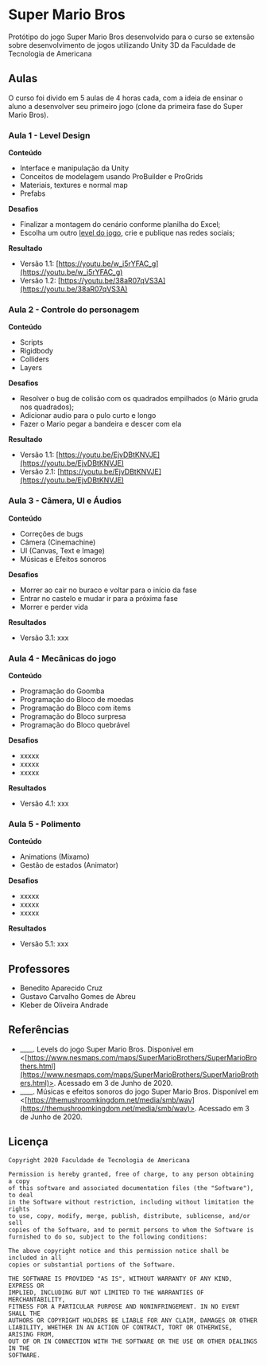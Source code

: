 # Super Mario Bros

Protótipo do jogo Super Mario Bros desenvolvido para o curso se extensão sobre desenvolvimento de jogos utilizando Unity 3D da Faculdade de Tecnologia de Americana

## Aulas

O curso foi divido em 5 aulas de 4 horas cada, com a ideia de ensinar o aluno a desenvolver seu primeiro jogo (clone da primeira fase do Super Mario Bros).

### Aula 1 - Level Design

**Conteúdo**
* Interface e manipulação da Unity
* Conceitos de modelagem usando ProBuilder e ProGrids
* Materiais, textures e normal map
* Prefabs

**Desafios**
* Finalizar a montagem do cenário conforme planilha do Excel;
* Escolha um outro [level do jogo](http://ian-albert.com/games/super_mario_bros_maps/), crie e publique nas redes sociais;

**Resultado**
* Versão 1.1: [https://youtu.be/w_i5rYFAC_g](https://youtu.be/w_i5rYFAC_g)
* Versão 1.2: [https://youtu.be/38aR07qVS3A](https://youtu.be/38aR07qVS3A)

### Aula 2 - Controle do personagem

**Conteúdo**
* Scripts
* Rigidbody
* Colliders
* Layers

**Desafios**
* Resolver o bug de colisão com os quadrados empilhados (o Mário gruda nos quadrados);
* Adicionar audio para o pulo curto e longo
* Fazer o Mario pegar a bandeira e descer com ela

**Resultado**
* Versão 1.1: [https://youtu.be/EjvDBtKNVJE](https://youtu.be/EjvDBtKNVJE)
* Versão 2.1: [https://youtu.be/EjvDBtKNVJE](https://youtu.be/EjvDBtKNVJE)

### Aula 3 - Câmera, UI e Áudios

**Conteúdo**
* Correções de bugs
* Câmera (Cinemachine)
* UI (Canvas, Text e Image)
* Músicas e Efeitos sonoros

**Desafios**
* Morrer ao cair no buraco e voltar para o início da fase
* Entrar no castelo e mudar ir para a próxima fase
* Morrer e perder vida

**Resultados**
* Versão 3.1: xxx 

### Aula 4 - Mecânicas do jogo

**Conteúdo**
* Programação do Goomba
* Programação do Bloco de moedas
* Programação do Bloco com items
* Programação do Bloco surpresa
* Programação do Bloco quebrável

**Desafios**
* xxxxx
* xxxxx
* xxxxx

**Resultados**
* Versão 4.1: xxx 

### Aula 5 - Polimento

**Conteúdo**
* Animations (Mixamo)
* Gestão de estados (Animator)

**Desafios**
* xxxxx
* xxxxx
* xxxxx

**Resultados**
* Versão 5.1: xxx 

## Professores

* Benedito Aparecido Cruz
* Gustavo Carvalho Gomes de Abreu
* Kleber de Oliveira Andrade

## Referências

* ____. Levels do jogo Super Mario Bros. Disponível em <[https://www.nesmaps.com/maps/SuperMarioBrothers/SuperMarioBrothers.html](https://www.nesmaps.com/maps/SuperMarioBrothers/SuperMarioBrothers.html)>. Acessado em 3 de Junho de 2020. 
* ____. Músicas e efeitos sonoros do jogo Super Mario Bros. Disponível em <[https://themushroomkingdom.net/media/smb/wav](https://themushroomkingdom.net/media/smb/wav)>. Acessado em 3 de Junho de 2020.

## Licença

    Copyright 2020 Faculdade de Tecnologia de Americana

    Permission is hereby granted, free of charge, to any person obtaining a copy
    of this software and associated documentation files (the "Software"), to deal
    in the Software without restriction, including without limitation the rights
    to use, copy, modify, merge, publish, distribute, sublicense, and/or sell
    copies of the Software, and to permit persons to whom the Software is
    furnished to do so, subject to the following conditions:

    The above copyright notice and this permission notice shall be included in all
    copies or substantial portions of the Software.

    THE SOFTWARE IS PROVIDED "AS IS", WITHOUT WARRANTY OF ANY KIND, EXPRESS OR
    IMPLIED, INCLUDING BUT NOT LIMITED TO THE WARRANTIES OF MERCHANTABILITY,
    FITNESS FOR A PARTICULAR PURPOSE AND NONINFRINGEMENT. IN NO EVENT SHALL THE
    AUTHORS OR COPYRIGHT HOLDERS BE LIABLE FOR ANY CLAIM, DAMAGES OR OTHER
    LIABILITY, WHETHER IN AN ACTION OF CONTRACT, TORT OR OTHERWISE, ARISING FROM,
    OUT OF OR IN CONNECTION WITH THE SOFTWARE OR THE USE OR OTHER DEALINGS IN THE
    SOFTWARE.
